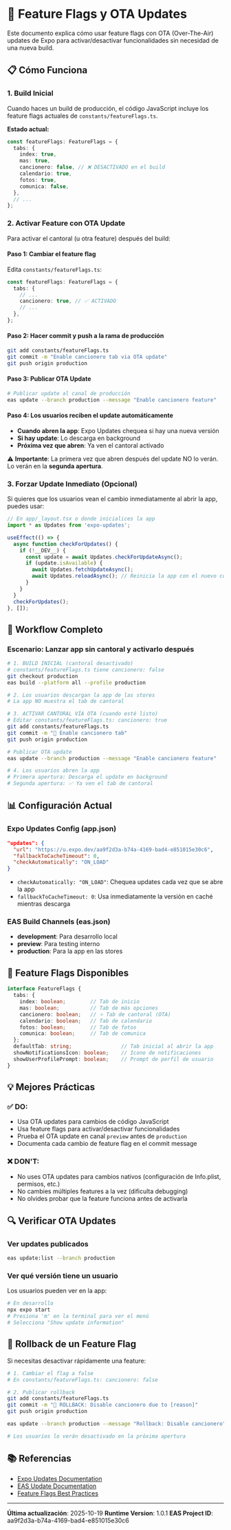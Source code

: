 # 🚀 Feature Flags y OTA Updates

Este documento explica cómo usar feature flags con OTA (Over-The-Air) updates de Expo para activar/desactivar funcionalidades sin necesidad de una nueva build.

## 📋 Cómo Funciona

### 1. Build Inicial
Cuando haces un build de producción, el código JavaScript incluye los feature flags actuales de `constants/featureFlags.ts`.

**Estado actual:**
```typescript
const featureFlags: FeatureFlags = {
  tabs: {
    index: true,
    mas: true,
    cancionero: false, // ❌ DESACTIVADO en el build
    calendario: true,
    fotos: true,
    comunica: false,
  },
  // ...
};
```

### 2. Activar Feature con OTA Update

Para activar el cantoral (u otra feature) después del build:

#### Paso 1: Cambiar el feature flag
Edita `constants/featureFlags.ts`:
```typescript
const featureFlags: FeatureFlags = {
  tabs: {
    // ...
    cancionero: true, // ✅ ACTIVADO
    // ...
  },
};
```

#### Paso 2: Hacer commit y push a la rama de producción
```bash
git add constants/featureFlags.ts
git commit -m "Enable cancionero tab via OTA update"
git push origin production
```

#### Paso 3: Publicar OTA Update
```bash
# Publicar update al canal de producción
eas update --branch production --message "Enable cancionero feature"
```

#### Paso 4: Los usuarios reciben el update automáticamente
- **Cuando abren la app**: Expo Updates chequea si hay una nueva versión
- **Si hay update**: Lo descarga en background
- **Próxima vez que abren**: Ya ven el cantoral activado

⚠️ **Importante**: La primera vez que abren después del update NO lo verán. Lo verán en la **segunda apertura**.

### 3. Forzar Update Inmediato (Opcional)

Si quieres que los usuarios vean el cambio inmediatamente al abrir la app, puedes usar:

```typescript
// En app/_layout.tsx o donde inicialices la app
import * as Updates from 'expo-updates';

useEffect(() => {
  async function checkForUpdates() {
    if (!__DEV__) {
      const update = await Updates.checkForUpdateAsync();
      if (update.isAvailable) {
        await Updates.fetchUpdateAsync();
        await Updates.reloadAsync(); // Reinicia la app con el nuevo código
      }
    }
  }
  checkForUpdates();
}, []);
```

## 🔄 Workflow Completo

### Escenario: Lanzar app sin cantoral y activarlo después

```bash
# 1. BUILD INICIAL (cantoral desactivado)
# constants/featureFlags.ts tiene cancionero: false
git checkout production
eas build --platform all --profile production

# 2. Los usuarios descargan la app de las stores
# La app NO muestra el tab de cantoral

# 3. ACTIVAR CANTORAL VÍA OTA (cuando esté listo)
# Editar constants/featureFlags.ts: cancionero: true
git add constants/featureFlags.ts
git commit -m "🎵 Enable cancionero tab"
git push origin production

# Publicar OTA update
eas update --branch production --message "Enable cancionero feature"

# 4. Los usuarios abren la app
# Primera apertura: Descarga el update en background
# Segunda apertura: ✅ Ya ven el tab de cantoral
```

## 📊 Configuración Actual

### Expo Updates Config (app.json)
```json
"updates": {
  "url": "https://u.expo.dev/aa9f2d3a-b74a-4169-bad4-e851015e30c6",
  "fallbackToCacheTimeout": 0,
  "checkAutomatically": "ON_LOAD"
}
```

- `checkAutomatically: "ON_LOAD"`: Chequea updates cada vez que se abre la app
- `fallbackToCacheTimeout: 0`: Usa inmediatamente la versión en caché mientras descarga

### EAS Build Channels (eas.json)
- **development**: Para desarrollo local
- **preview**: Para testing interno
- **production**: Para la app en las stores

## 🎯 Feature Flags Disponibles

```typescript
interface FeatureFlags {
  tabs: {
    index: boolean;        // Tab de inicio
    mas: boolean;          // Tab de más opciones
    cancionero: boolean;   // ⭐ Tab de cantoral (OTA)
    calendario: boolean;   // Tab de calendario
    fotos: boolean;        // Tab de fotos
    comunica: boolean;     // Tab de comunica
  };
  defaultTab: string;                // Tab inicial al abrir la app
  showNotificationsIcon: boolean;    // Icono de notificaciones
  showUserProfilePrompt: boolean;    // Prompt de perfil de usuario
}
```

## 💡 Mejores Prácticas

### ✅ DO:
- Usa OTA updates para cambios de código JavaScript
- Usa feature flags para activar/desactivar funcionalidades
- Prueba el OTA update en canal `preview` antes de `production`
- Documenta cada cambio de feature flag en el commit message

### ❌ DON'T:
- No uses OTA updates para cambios nativos (configuración de Info.plist, permisos, etc.)
- No cambies múltiples features a la vez (dificulta debugging)
- No olvides probar que la feature funciona antes de activarla

## 🔍 Verificar OTA Updates

### Ver updates publicados
```bash
eas update:list --branch production
```

### Ver qué versión tiene un usuario
Los usuarios pueden ver en la app:
```bash
# En desarrollo
npx expo start
# Presiona 'm' en la terminal para ver el menú
# Selecciona "Show update information"
```

## 🚨 Rollback de un Feature Flag

Si necesitas desactivar rápidamente una feature:

```bash
# 1. Cambiar el flag a false
# En constants/featureFlags.ts: cancionero: false

# 2. Publicar rollback
git add constants/featureFlags.ts
git commit -m "🔴 ROLLBACK: Disable cancionero due to [reason]"
git push origin production

eas update --branch production --message "Rollback: Disable cancionero"

# Los usuarios lo verán desactivado en la próxima apertura
```

## 📚 Referencias

- [Expo Updates Documentation](https://docs.expo.dev/versions/latest/sdk/updates/)
- [EAS Update Documentation](https://docs.expo.dev/eas-update/introduction/)
- [Feature Flags Best Practices](https://docs.expo.dev/feature-preview/feature-flags/)

---

**Última actualización**: 2025-10-19
**Runtime Version**: 1.0.1
**EAS Project ID**: aa9f2d3a-b74a-4169-bad4-e851015e30c6

